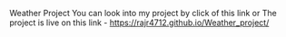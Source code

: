 Weather Project
 You can look into my project by click of this link or The project is live on this link -
https://rajr4712.github.io/Weather_project/
